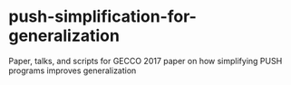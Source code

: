 # push-simplification-for-generalization
Paper, talks, and scripts for GECCO 2017 paper on how simplifying PUSH programs improves generalization
